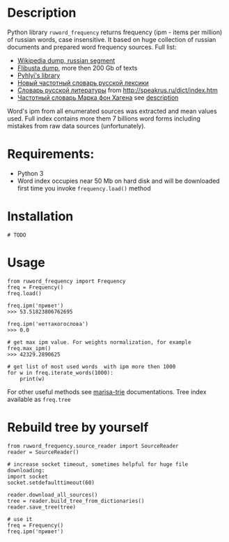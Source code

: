 # Description 
Python library `ruword_frequency` returns frequency (ipm - items per million) of russian words, case insensitive.
It based on huge collection of russian documents and prepared word frequency sources. Full list:
- [Wikipedia dump, russian segment](https://dumps.wikimedia.org/ruwiki/latest)
- [Flibusta dump](https://rutracker.org/forum/viewtopic.php?t=5385741), more then 200 Gb of texts
- [Pyhlyi's library](https://rutracker.org/forum/viewtopic.php?t=1874223)
- [Новый частотный словарь русской лексики](http://dict.ruslang.ru/freq.php)
- [Словарь русской литературы](http://www.artint.ru/projects/frqlist.php) from http://speakrus.ru/dict/index.htm
- [Частотный словарь Марка фон Хагена](http://speakrus.ru/dict/index.htm) see [description](http://speakrus.ru/dict/hagen_freq_desc.txt)

Word's ipm from all enumerated sources was extracted and mean values used. 
Full index contains more them 7 billions word forms including mistakes from raw data sources (unfortunately).

# Requirements:
- Python 3
- Word index occupies near 50 Mb on hard disk and will be downloaded first time you invoke `frequency.load()` method

# Installation
```
# TODO
```

# Usage
```
from ruword_frequency import Frequency
freq = Frequency()
freq.load()

freq.ipm('привет')
>>> 53.51823806762695

freq.ipm('неттакогослова')
>>> 0.0

# get max ipm value. For weights normalization, for example
freq.max_ipm()
>>> 42329.2890625

# get list of most used words  with ipm more then 1000
for w in freq.iterate_words(1000):
    print(w)
```

For other useful methods see [marisa-trie](https://marisa-trie.readthedocs.io/en/latest/tutorial.html) documentations.
Tree index available as `freq.tree`

# Rebuild tree by yourself
```
from ruword_frequency.source_reader import SourceReader
reader = SourceReader()

# increase socket timeout, sometimes helpful for huge file downloading:
import socket
socket.setdefaulttimeout(60)

reader.download_all_sources()
tree = reader.build_tree_from_dictionaries()
reader.save_tree(tree)

# use it 
freq = Frequency()
freq.ipm('привет')
```